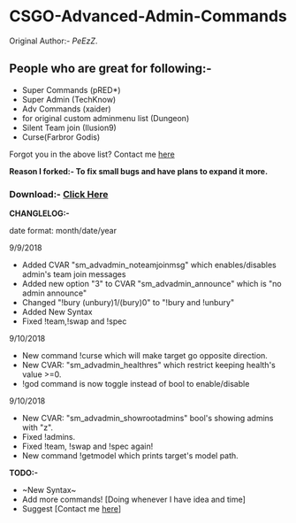 # CSGO-Advanced-Admin-Commands
Original Author:- *PeEzZ*.

## People who are great for following:- 
* Super Commands (pRED*)
* Super Admin (TechKnow) 
* Adv Commands (xaider) 
* for original custom adminmenu list (Dungeon) 
* Silent Team join (Ilusion9)  
* Curse(Farbror Godis)

Forgot you in the above list? Contact me [here](http://steamcommunity.com/profiles/76561198132924835)

**Reason I forked:- To fix small bugs and have plans to expand it more.**

### Download:- [Click Here](https://github.com/Cruze03/CSGO-Advanced-Admin-Commands/releases)


**CHANGLELOG:-**

date format: month/date/year

9/9/2018

* Added CVAR "sm_advadmin_noteamjoinmsg" which enables/disables admin's team join messages
* Added new option "3" to CVAR "sm_advadmin_announce" which is "no admin announce"
* Changed "!bury (unbury)1/(bury)0" to "!bury and !unbury"
* Added New Syntax
* Fixed !team,!swap and !spec

9/10/2018

* New command !curse which will make target go opposite direction.
* New CVAR: "sm_advadmin_healthres" which restrict keeping health's value >=0.
* !god command is now toggle instead of bool to enable/disable

9/10/2018

* New CVAR: "sm_advadmin_showrootadmins" bool's showing admins with "z".
* Fixed !admins.
* Fixed !team, !swap and !spec again!
* New command !getmodel which prints target's model path.


**TODO:-**
* ~New Syntax~
* Add more commands! [Doing whenever I have idea and time] 
* Suggest [Contact me [here](http://steamcommunity.com/profiles/76561198132924835)]
